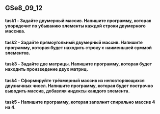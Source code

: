 ## GSe8_09_12

#### task1 - Задайте двумерный массив. Напишите программу, которая упорядочит по убыванию элементы каждой строки двумерного массива.  
#### task2 - Задайте прямоугольный двумерный массив. Напишите программу, которая будет находить строку с наименьшей суммой элементов.  
#### task3 - Задайте две матрицы. Напишите программу, которая будет находить произведение двух матриц.  
#### task4 - Сформируйте трёхмерный массив из неповторяющихся двузначных чисел. Напишите программу, которая будет построчно выводить массив, добавляя индексы каждого элемента.  
#### task5 - Напишите программу, которая заполнит спирально массив 4 на 4.   
